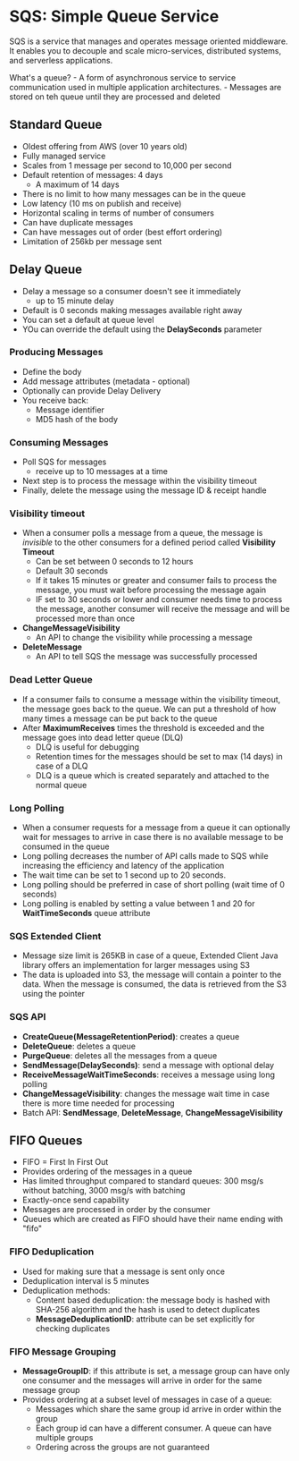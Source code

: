 # SQS: Simple Queue Service

SQS is a service that manages and operates message oriented middleware. It enables you to decouple and scale micro-services, distributed systems, and serverless applications.

What's a queue?
    - A form of asynchronous service to service communication used in multiple application architectures.
    - Messages are stored on teh queue until they are processed and deleted

## Standard Queue

- Oldest offering from AWS (over 10 years old)
- Fully managed service
- Scales from 1 message per second to 10,000 per second
- Default retention of messages: 4 days
    - A maximum of 14 days
- There is no limit to how many messages can be in the queue
- Low latency (10 ms on publish and receive)
- Horizontal scaling in terms of number of consumers
- Can have duplicate messages
- Can have messages out of order (best effort ordering)
- Limitation of 256kb per message sent

## Delay Queue

- Delay a message so a consumer doesn't see it immediately
    - up to 15 minute delay
- Default is 0 seconds making messages available right away
- You can set a default at queue level
- YOu can override the default using the **DelaySeconds** parameter

### Producing Messages

- Define the body
- Add message attributes (metadata - optional)
- Optionally can provide Delay Delivery
- You receive back:
    - Message identifier
    - MD5 hash of the body

### Consuming Messages

- Poll SQS for messages
    - receive up to 10 messages at a time
- Next step is to process the message within the visibility timeout
- Finally, delete the message using the message ID & receipt handle

### Visibility timeout

- When a consumer polls a message from a queue, the message is *invisible* to the other consumers for a defined period called **Visibility Timeout**
    - Can be set between 0 seconds to 12 hours
    - Default 30 seconds
    - If it takes 15 minutes or greater and consumer fails to process the message, you must wait before processing the message again
    - IF set to 30 seconds or lower and consumer needs time to process the message, another consumer will receive the message and will be processed more than once
- **ChangeMessageVisibility**
    - An API to change the visibility while processing a message
- **DeleteMessage**
    - An API to tell SQS the message was successfully processed

### Dead Letter Queue

- If a consumer fails to consume a message within the visibility timeout, the message goes back to the queue. We can put a threshold of how many times a message can be put back to the queue
- After **MaximumReceives** times the threshold is exceeded and the message goes into dead letter queue (DLQ)
    - DLQ is useful for debugging
    - Retention times for the messages should be set to max (14 days) in case of a DLQ
    - DLQ is a queue which is created separately and attached to the normal queue

### Long Polling

- When a consumer requests for a message from a queue it can optionally wait for messages to arrive in case there is no available message to be consumed in the queue
- Long polling decreases the number of API calls made to SQS while increasing the efficiency and latency of the application
- The wait time can be set to 1 second up to 20 seconds.
- Long polling should be preferred in case of short polling (wait time of 0 seconds)
- Long polling is enabled by setting a value between 1 and 20 for **WaitTimeSeconds** queue attribute

### SQS Extended Client

- Message size limit is 265KB in case of a queue, Extended Client Java library offers an implementation for larger messages using S3
- The data is uploaded into S3, the message will contain a pointer to the data. When the message is consumed, the data is retrieved from the S3 using the pointer

### SQS API

- **CreateQueue(MessageRetentionPeriod)**: creates a queue
- **DeleteQueue**: deletes a queue
- **PurgeQueue**: deletes all the messages from a queue
- **SendMessage(DelaySeconds)**: send a message with optional delay
- **ReceiveMessageWaitTimeSeconds**: receives a message using long polling
- **ChangeMessageVisibility**: changes the message wait time in case there is more time needed for processing
- Batch API: **SendMessage**, **DeleteMessage**, **ChangeMessageVisibility**

## FIFO Queues

- FIFO = First In First Out
- Provides ordering of the messages in a queue
- Has limited throughput compared to standard queues: 300 msg/s without batching, 3000 msg/s with batching
- Exactly-once send capability
- Messages are processed in order by the consumer
- Queues which are created as FIFO should have their name ending with "fifo"

### FIFO Deduplication

- Used for making sure that a message is sent only once
- Deduplication interval is 5 minutes
- Deduplication methods:
    - Content based deduplication: the message body is hashed with SHA-256 algorithm and the hash is used to detect duplicates
    - **MessageDeduplicationID**: attribute can be set explicitly for checking duplicates

### FIFO Message Grouping

- **MessageGroupID**: if this attribute is set, a message group can have only one consumer and the messages will arrive in order for the same message group
- Provides ordering at a subset level of messages in case of a queue:
    - Messages which share the same group id arrive in order within the group
    - Each group id can have a different consumer. A queue can have multiple groups
    - Ordering across the groups are not guaranteed

